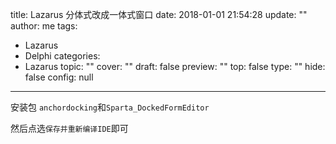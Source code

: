 title: Lazarus 分体式改成一体式窗口
date: 2018-01-01 21:54:28
update: ""
author: me
tags:
- Lazarus
- Delphi
categories:
- Lazarus
topic: ""
cover: ""
draft: false
preview: ""
top: false
type: ""
hide: false
config: null


---



安装包  `anchordocking`和`Sparta_DockedFormEditor`  

然后点选`保存并重新编译IDE`即可

